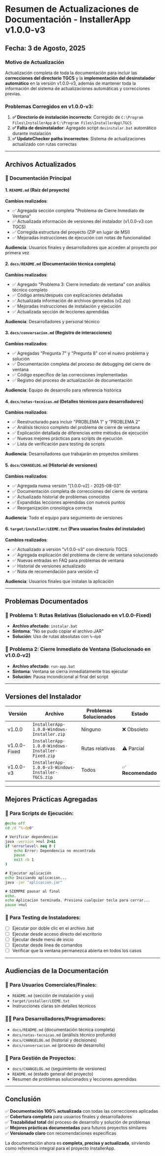 # Resumen de Actualizaciones de Documentación - InstallerApp v1.0.0-v3

## Fecha: 3 de Agosto, 2025

### Motivo de Actualización
Actualización completa de toda la documentación para incluir las **correcciones del directorio TGCS** y la **implementación del desinstalador automático** en la versión v1.0.0-v3, además de mantener toda la información del sistema de actualizaciones automáticas y correcciones previas.

### Problemas Corregidos en v1.0.0-v3:
1. **✅ Directorio de instalación incorrecto**: Corregido de `C:\Program Files\InstallerApp` a `C:\Program Files\InstallerApp\TGCS`
2. **✅ Falta de desinstalador**: Agregado script `desinstalar.bat` automático durante instalación
3. **✅ UpdateChecker paths incorrectos**: Sistema de actualizaciones actualizado con rutas correctas

---

## Archivos Actualizados

### 📄 **Documentación Principal**

#### 1. `README.md` (Raíz del proyecto)
**Cambios realizados**:
- ✅ Agregada sección completa "Problema de Cierre Inmediato de Ventana"
- ✅ Actualizada información de versiones del instalador (v1.0.0-v3 con TGCS)
- ✅ Corregida estructura del proyecto (ZIP en lugar de MSI)
- ✅ Mejoradas instrucciones de ejecución con notas de funcionalidad

**Audiencia**: Usuarios finales y desarrolladores que acceden al proyecto por primera vez

#### 2. `docs/README.md` (Documentación técnica completa)
**Cambios realizados**:
- ✅ Agregado "Problema 3: Cierre inmediato de ventana" con análisis técnico completo
- ✅ Código antes/después con explicaciones detalladas
- ✅ Actualizada información de archivos generados (v2.zip)
- ✅ Mejoradas instrucciones de instalación y ejecución
- ✅ Actualizada sección de lecciones aprendidas

**Audiencia**: Desarrolladores y personal técnico

#### 3. `docs/conversacion.md` (Registro de interacciones)
**Cambios realizados**:
- ✅ Agregadas "Pregunta 7" y "Pregunta 8" con el nuevo problema y solución
- ✅ Documentación completa del proceso de debugging del cierre de ventana
- ✅ Código específico de las correcciones implementadas
- ✅ Registro del proceso de actualización de documentación

**Audiencia**: Equipo de desarrollo para referencia histórica

#### 4. `docs/notas-tecnicas.md` (Detalles técnicos para desarrolladores)
**Cambios realizados**:
- ✅ Reestructurado para incluir "PROBLEMA 1" y "PROBLEMA 2"
- ✅ Análisis técnico completo del problema de cierre de ventana
- ✅ Explicación detallada de diferencias entre métodos de ejecución
- ✅ Nuevas mejores prácticas para scripts de ejecución
- ✅ Lista de verificación para testing de scripts

**Audiencia**: Desarrolladores que trabajarán en proyectos similares

#### 5. `docs/CHANGELOG.md` (Historial de versiones)
**Cambios realizados**:
- ✅ Agregada nueva versión "[1.0.0-v2] - 2025-08-03"
- ✅ Documentación completa de correcciones del cierre de ventana
- ✅ Actualizado historial de problemas conocidos
- ✅ Expandidas lecciones aprendidas con nuevos puntos
- ✅ Reorganización cronológica correcta

**Audiencia**: Todo el equipo para seguimiento de versiones

#### 6. `target/installer/LEEME.txt` (Para usuarios finales del instalador)
**Cambios realizados**:
- ✅ Actualizado a versión "v1.0.0-v3" con directorio TGCS
- ✅ Agregada explicación del problema de cierre de ventana solucionado
- ✅ Nuevas entradas en FAQ para problemas de ventana
- ✅ Historial de versiones actualizado
- ✅ Nota de recomendación para versión v2

**Audiencia**: Usuarios finales que instalan la aplicación

---

## Problemas Documentados

### 🔧 **Problema 1: Rutas Relativas** (Solucionado en v1.0.0-Fixed)
- **Archivo afectado**: `instalar.bat`
- **Síntoma**: "No se pudo copiar el archivo JAR"
- **Solución**: Uso de rutas absolutas con `%~dp0`

### 🔧 **Problema 2: Cierre Inmediato de Ventana** (Solucionado en v1.0.0-v2)
- **Archivo afectado**: `run-app.bat`
- **Síntoma**: Ventana se cierra inmediatamente tras ejecutar
- **Solución**: Pausa incondicional al final del script

---

## Versiones del Instalador

| Versión | Archivo | Problemas Solucionados | Estado |
|---------|---------|------------------------|--------|
| v1.0.0 | `InstallerApp-1.0.0-Windows-Installer.zip` | Ninguno | ❌ Obsoleto |
| v1.0.0-Fixed | `InstallerApp-1.0.0-Windows-Installer-Fixed.zip` | Rutas relativas | ⚠️ Parcial |
| v1.0.0-v3 | `InstallerApp-1.0.0-v3-Windows-Installer-TGCS.zip` | Todos | ✅ **Recomendado** |

---

## Mejores Prácticas Agregadas

### 📝 **Para Scripts de Ejecución**:
```bat
@echo off
cd /d "%~dp0"

# Verificar dependencias
java -version >nul 2>&1
if %errorlevel% neq 0 (
    echo Error: Dependencia no encontrada
    pause
    exit /b 1
)

# Ejecutar aplicación
echo Iniciando aplicacion...
java -jar "aplicacion.jar"

# SIEMPRE pausar al final
echo.
echo Aplicacion terminada. Presiona cualquier tecla para cerrar...
pause >nul
```

### 🧪 **Para Testing de Instaladores**:
- [ ] Ejecutar por doble clic en el archivo .bat
- [ ] Ejecutar desde acceso directo del escritorio  
- [ ] Ejecutar desde menú de inicio
- [ ] Ejecutar desde línea de comandos
- [ ] Verificar que la ventana permanezca abierta en todos los casos

---

## Audiencias de la Documentación

### 👥 **Para Usuarios Comerciales/Finales**:
- `README.md` (sección de instalación y uso)
- `target/installer/LEEME.txt`
- Instrucciones claras sin detalles técnicos

### 👨‍💻 **Para Desarrolladores/Programadores**:
- `docs/README.md` (documentación técnica completa)
- `docs/notas-tecnicas.md` (análisis técnico profundo)
- `docs/CHANGELOG.md` (historial y decisiones)
- `docs/conversacion.md` (proceso de desarrollo)

### 🏢 **Para Gestión de Proyectos**:
- `docs/CHANGELOG.md` (seguimiento de versiones)
- `README.md` (estado general del proyecto)
- Resumen de problemas solucionados y lecciones aprendidas

---

## Conclusión

✅ **Documentación 100% actualizada** con todas las correcciones aplicadas  
✅ **Cobertura completa** para usuarios finales y desarrolladores  
✅ **Trazabilidad total** del proceso de desarrollo y solución de problemas  
✅ **Mejores prácticas documentadas** para futuros proyectos similares  
✅ **Versionado claro** con recomendaciones específicas  

La documentación ahora es **completa, precisa y actualizada**, sirviendo como referencia integral para el proyecto InstallerApp.
